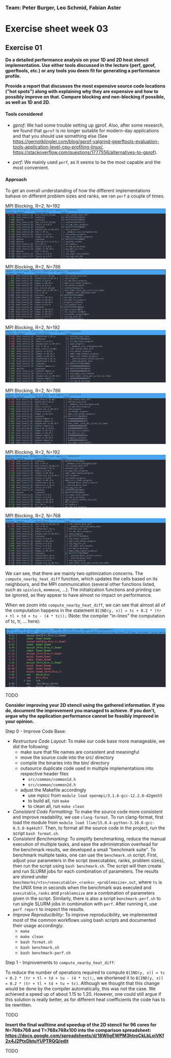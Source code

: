 ### Team: Peter Burger, Leo Schmid, Fabian Aster

# Exercise sheet week 03

## Exercise 01

**Do a detailed performance analysis on your 1D and 2D heat stencil implementation. Use either tools discussed in the lecture (perf, gprof, gperftools, etc.) or any tools you deem fit for generating a performance profile.**

**Provide a report that discusses the most expensive source code locations ("hot spots") along with explaining why they are expensive and how to possibly improve on that. Compare blocking and non-blocking if possible, as well as 1D and 2D.**

#### Tools considered

* *gprof*: We had some trouble setting up gprof. Also, after some research, we found that `gprof` is no longer suitable for modern-day applications and that you should use something else (See https://gernotklingler.com/blog/gprof-valgrind-gperftools-evaluation-tools-application-level-cpu-profiling-linux/, https://stackoverflow.com/questions/1777556/alternatives-to-gprof).

* *perf*: We mainly used `perf`, as it seems to be the most capable and the most convenient.

#### Approach

To get an overall understanding of how the different implementations bahave on different problem sizes and ranks, we ran `perf` a couple of times.

MPI Blocking, R=2, N=192
![](img/perf-mpi-b-2-192.jpg)

MPI Blocking, R=2, N=786
![](img/perf-mpi-b-2-768.jpg)

MPI Blocking, R=2, N=192
![](img/perf-mpi-b-64-192.jpg)

MPI Blocking, R=2, N=786
![](img/perf-mpi-b-64-768.jpg)

MPI Blocking, R=2, N=192
![](img/perf-mpi-nb-64-192.jpg)

MPI Blocking, R=2, N=768
![](img/perf-mpi-nb-64-768.jpg)

We can see, that there are mainly two optimization concerns. The `compute_nearby_heat_diff` function, which updates the cells based on its neighbours, and the MPI communication (several other functions listed, such as `spinlock`, `memmove`, ...). The initialization functions and printing can be ignored, as they appear to have almost no impact on performance.

When we zoom into `compute_nearby_heat_diff`, we can see that almost all of the computation happens in the statement `B[IND(y, x)] = tc + 0.2 * (tr + tl + td + tu - (4 * tc));` (Note: the compiler "in-lines" the computation of tc, tr, ... here):

![](img/perf-calculate_nearby_heat_diff.jpg)

TODO

**Consider improving your 2D stencil using the gathered information. If you do, document the improvement you managed to achieve. If you don't, argue why the application performance cannot be feasibly improved in your opinion.**

Step 0 - Improve Code Base:

* *Restructure Code Layout*: To make our code base more manageable, we did the following:
    * make sure that file names are consistent and meaningful
    * move the source code into the src/ directory
    * compile the binaries into the bin/ directory
    * outsource duplicate code used in multiple implementations into respective header files
        * `src/common/common1d.h`
        * `src/common/common2d.h`
    * adjust the Makefile accordingly
        * use mpicc from `module load openmpi/3.1.6-gcc-12.2.0-d2gmn55`
        * to build all, run `make`
        * to clean all, run `make clean`
* *Consistent Code Formatting*: To make the source code more consistent and improve readability, we use `clang-format`. To run clang-format, first load the module from `module load llvm/15.0.4-python-3.10.8-gcc-8.5.0-bq44zh7`. Then, to format all the source code in the project, run the script `bash format.sh`.
* *Consistent Benchmarking*: To simplify benchmarking, reduce the manual execution of multiple tasks, and ease the administration overhead for the benchmark results, we developed a small "benchmark suite". To benchmark multiple tasks, one can use the `benchmark.sh` script. First, adjust your parameters in the script (executables, ranks, problem sizes), then run the script using `bash benchmark.sh`. The script will then create and run SLURM jobs for each combination of parameters. The results are stored under `benchmarks/<ts>/<executable>_<ranks>_<problemsize>.out`, where `ts` is the UNIX time in seconds when the benchmark was executed and `executable`, `ranks` and `problemsize` are a combination of parameters given in the script. Similarly, there is also a script `benchmark-perf.sh` to run single SLURM jobs in combination with `perf`. After running it, use `perf report` to inspect the results.
* *Improve Reproducibility*: To improve reproducibility, we implemented most of the common workflows using bash scripts and documented their usage accordingly:
    * `make`
    * `make clean`
    * `bash format.sh`
    * `bash benchmark.sh`
    * `bash benchmark-perf.sh`

Step 1 - Improvements to `compute_nearby_heat_diff`:

To reduce the number of operations required to compute `B[IND(y, x)] = tc + 0.2 * (tr + tl + td + tu - (4 * tc));`, we shortened it to `B[IND(y, x)] = 0.2 * (tr + tl + td + tu + tc)`. Although we thought that this change would be done by the compiler automatically, this was not the case. We achieved a speed up of about 1.15 to 1.20. However, one could still argue if this solution is really better, as for different heat coefficients the code has to be rewritten.

TODO

**Insert the final walltime and speedup of the 2D stencil for 96 cores for N=768x768 and T=768x768x100 into the comparison spreadsheet: https://docs.google.com/spreadsheets/d/18WIigEWPM3htroCkLbLoiVKf2x4J2PtxDbtuYUPTRQQ/edit**

TODO

